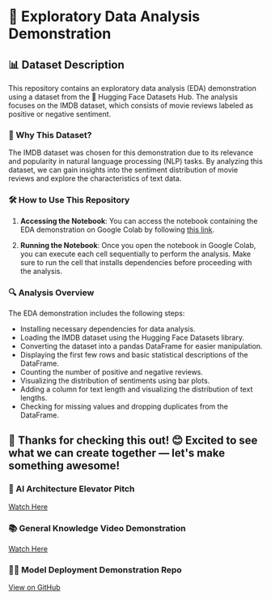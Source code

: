# 🚀 Exploratory Data Analysis Demonstration

## 📊 Dataset Description
This repository contains an exploratory data analysis (EDA) demonstration using a dataset from the 🤗 Hugging Face Datasets Hub. The analysis focuses on the IMDB dataset, which consists of movie reviews labeled as positive or negative sentiment.

### 📌 Why This Dataset?
The IMDB dataset was chosen for this demonstration due to its relevance and popularity in natural language processing (NLP) tasks. By analyzing this dataset, we can gain insights into the sentiment distribution of movie reviews and explore the characteristics of text data.

### 🛠️ How to Use This Repository
1. **Accessing the Notebook**: You can access the notebook containing the EDA demonstration on Google Colab by following [this link](https://colab.research.google.com/drive/1iJLfyWj3fJ1Y8FYRmTbxL9Dpy3E42DnN?usp=sharing).

2. **Running the Notebook**: Once you open the notebook in Google Colab, you can execute each cell sequentially to perform the analysis. Make sure to run the cell that installs dependencies before proceeding with the analysis.

### 🔍 Analysis Overview
The EDA demonstration includes the following steps:

- Installing necessary dependencies for data analysis.
- Loading the IMDB dataset using the Hugging Face Datasets library.
- Converting the dataset into a pandas DataFrame for easier manipulation.
- Displaying the first few rows and basic statistical descriptions of the DataFrame.
- Counting the number of positive and negative reviews.
- Visualizing the distribution of sentiments using bar plots.
- Adding a column for text length and visualizing the distribution of text lengths.
- Checking for missing values and dropping duplicates from the DataFrame.

## 🚀 Thanks for checking this out! 😊 Excited to see what we can create together — let's make something awesome!


### 🎥 AI Architecture Elevator Pitch
[Watch Here](https://www.youtube.com/watch?v=ZW-hsYpi36A)

### 📚 General Knowledge Video Demonstration
[Watch Here](https://www.youtube.com/watch?v=N98e7LbzxkI)

### 🧑‍💻 Model Deployment Demonstration Repo
[View on GitHub](https://github.com/onchainlabs1/lemay)

